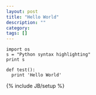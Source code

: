 ```yaml
---
layout: post
title: "Hello World"
description: ""
category: 
tags: []
---
```


```
import os
s = "Python syntax highlighting"
print s

def test():
  print 'Hello World'
```


{% include JB/setup %}
